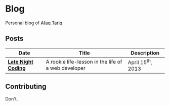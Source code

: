 # Blog
Personal blog of [Afaq Tariq](https://github.com/afaqurk).

## Posts

| Date | Title | Description |
|------|-------|-------------|
[**Late Night Coding**]() | A rookie life-lesson in the life of a web developer | April 15<sup>th</sup>, 2013 |


## Contributing
Don't.

